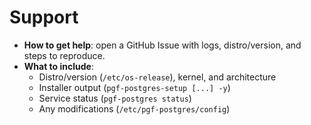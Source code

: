 # Support

- **How to get help**: open a GitHub Issue with logs, distro/version, and steps to reproduce.
- **What to include**:
  - Distro/version (`/etc/os-release`), kernel, and architecture
  - Installer output (`pgf-postgres-setup [...] -y`)
  - Service status (`pgf-postgres status`)
  - Any modifications (`/etc/pgf-postgres/config`)
